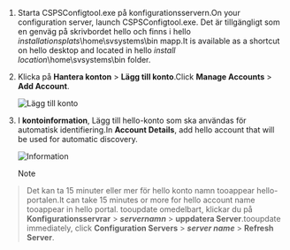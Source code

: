 1. <span data-ttu-id="e7c6f-101">Starta CSPSConfigtool.exe på konfigurationsservern.</span><span class="sxs-lookup"><span data-stu-id="e7c6f-101">On your configuration server, launch CSPSConfigtool.exe.</span></span> <span data-ttu-id="e7c6f-102">Det är tillgängligt som en genväg på skrivbordet hello och finns i hello *installationsplats*\home\svsystems\bin mapp.</span><span class="sxs-lookup"><span data-stu-id="e7c6f-102">It is available as a shortcut on hello desktop and located in hello *install location*\home\svsystems\bin folder.</span></span>
2. <span data-ttu-id="e7c6f-103">Klicka på **Hantera konton** > **Lägg till konto**.</span><span class="sxs-lookup"><span data-stu-id="e7c6f-103">Click **Manage Accounts** > **Add Account**.</span></span>

    ![Lägg till konto](./media/site-recovery-add-vcenter-account/credentials1.png)
3. <span data-ttu-id="e7c6f-105">I **kontoinformation**, Lägg till hello-konto som ska användas för automatisk identifiering.</span><span class="sxs-lookup"><span data-stu-id="e7c6f-105">In **Account Details**, add hello account that will be used for automatic discovery.</span></span>

    ![Information](./media/site-recovery-add-vcenter-account/credentials2.png)

    > [!Note]
  > <span data-ttu-id="e7c6f-107">Det kan ta 15 minuter eller mer för hello konto namn tooappear hello-portalen.</span><span class="sxs-lookup"><span data-stu-id="e7c6f-107">It can take 15 minutes or more for hello account name tooappear in hello portal.</span></span> <span data-ttu-id="e7c6f-108">tooupdate omedelbart, klickar du på **Konfigurationsservrar** > ***servernamn*** > **uppdatera Server**.</span><span class="sxs-lookup"><span data-stu-id="e7c6f-108">tooupdate immediately, click **Configuration Servers** > ***server name*** > **Refresh Server**.</span></span>
